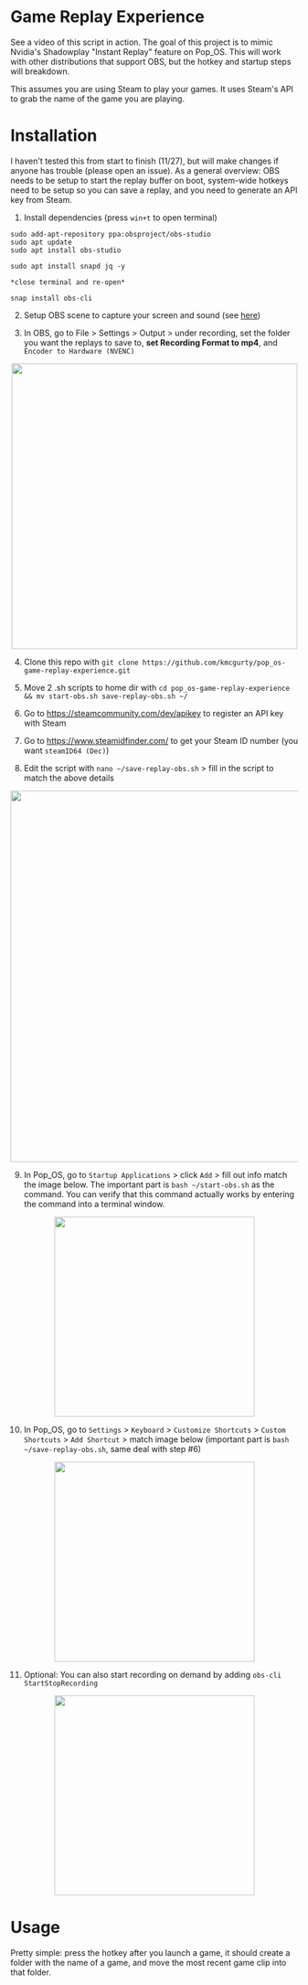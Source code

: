 # Game Replay Experience

See a video of this script in action. The goal of this project is to mimic Nvidia's Shadowplay "Instant Replay" feature on Pop_OS. This will work with other distributions that support OBS, but the hotkey and startup steps will breakdown.



This assumes you are using Steam to play your games. It uses Steam's API to grab the name of the game you are playing.

# Installation

I haven't tested this from start to finish (11/27), but will make changes if anyone has trouble (please open an issue).
As a general overview: OBS needs to be setup to start the replay buffer on boot, system-wide hotkeys need to be setup so you can save a replay, and you need to generate an API key from Steam.

1. Install dependencies (press `win+t` to open terminal)

```
sudo add-apt-repository ppa:obsproject/obs-studio
sudo apt update
sudo apt install obs-studio

sudo apt install snapd jq -y

*close terminal and re-open*

snap install obs-cli
```

2. Setup OBS scene to capture your screen and sound (see [here](https://www.alphr.com/record-screen-obs/))

3. In OBS, go to File > Settings > Output > under recording, set the folder you want the replays to save to, **set Recording Format to mp4**, and `Encoder to Hardware (NVENC)`

<p align="center"><image src="https://user-images.githubusercontent.com/5951498/143692788-82a12934-8e5f-445d-a081-f309f6765369.png" width="500" ></img></p>

4. Clone this repo with
`git clone https://github.com/kmcgurty/pop_os-game-replay-experience.git`

5. Move 2 .sh scripts to home dir with
`cd pop_os-game-replay-experience && mv start-obs.sh save-replay-obs.sh ~/`

6. Go to https://steamcommunity.com/dev/apikey to register an API key with Steam

7. Go to https://www.steamidfinder.com/ to get your Steam ID number (you want `steamID64 (Dec)`)

8. Edit the script with `nano ~/save-replay-obs.sh` > fill in the script to match the above details

<p align="center"><image src="https://user-images.githubusercontent.com/5951498/143693149-eb65d60c-0c65-4890-8dbe-1fcb6b1cd329.png" width="650" ></img></p>

9. In Pop_OS, go to `Startup Applications` > click `Add` > fill out info match the image below. The important part is `bash ~/start-obs.sh` as the command. You can verify that this command actually works by entering the command into a terminal window.

<p align="center"><image src="https://user-images.githubusercontent.com/5951498/143700682-7c115d9b-fdd0-4ac8-a5a8-bf4dc4485429.png" width="350" ></img></p>

10. In Pop_OS, go to `Settings` > `Keyboard` > `Customize Shortcuts` > `Custom Shortcuts` > `Add Shortcut` > match image below (important part is `bash ~/save-replay-obs.sh`, same deal with step #6)

<p align="center"><image src="https://user-images.githubusercontent.com/5951498/143699298-a7972124-ed0a-4ea6-a606-ab5521fd1a95.png" width="350" ></img></p>

11. Optional: You can also start recording on demand by adding `obs-cli StartStopRecording`

<p align="center"><image src="https://user-images.githubusercontent.com/5951498/143703123-dbb3edfd-759a-4c22-b60e-1ad277fbeb41.png" width="350" ></img></p>

# Usage

Pretty simple: press the hotkey after you launch a game, it should create a folder with the name of a game, and move the most recent game clip into that folder.
